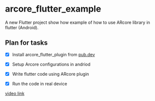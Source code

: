 # arcore_flutter_example

A new Flutter project show how example of how to use ARcore library in flutter (Android).

## Plan for tasks

* [x] Install arcore_flutter_plugin from 
[pub.dev](https://pub.dev/packages/arcore_flutter_plugin#-readme-tab-)
* [x] Setup Arcore configurations in andriod
* [x] Write flutter code using ARcore plugin
* [x] Run the code in real device


[video link](https://twitter.com/Ayman_WaM/status/1261613556941959168?s=20)